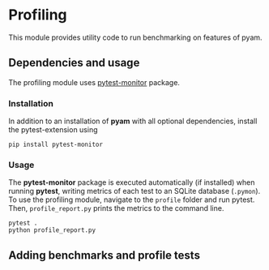 # Profiling

This module provides utility code to run benchmarking on features of pyam.

## Dependencies and usage

The profiling module uses [pytest-monitor](https://pytest-monitor.readthedocs.io)
package.

### Installation

In addition to an installation of **pyam** with all optional dependencies,
install the pytest-extension using

```
pip install pytest-monitor
```

### Usage

The **pytest-monitor** package is executed automatically (if installed) when
running **pytest**, writing metrics of each test to an SQLite database (``.pymon``).
To use the profiling module, navigate to the `profile` folder and run pytest.
Then, ``profile_report.py`` prints the metrics to the command line.

```
pytest .
python profile_report.py
```

## Adding benchmarks and profile tests



